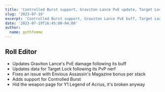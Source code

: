 ```yaml
---
title: 'Controlled Burst support, Graviton Lance PvE update, Target Lock PvP nerf'
slug: '2023-07-19'
excerpt: 'Controlled Burst support, Graviton Lance PvE buff, Target Lock PvP nerf'
date: '2023-07-19T16:45:00-04:00'
author:
  name: gothfemme
---
```



## Roll Editor

- Updates Graviton Lance's PvE damage following its buff
- Updates data for Target Lock following its PvP nerf
- Fixes an issue with Envious Assassin's Magazine bonus per stack
- Adds support for Controlled Burst
- Hid the weapon page for Y1 Legend of Acrius, it's broken anyway